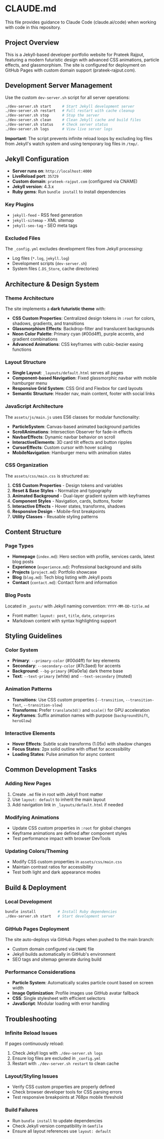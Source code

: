 # CLAUDE.md

This file provides guidance to Claude Code (claude.ai/code) when working with code in this repository.

## Project Overview

This is a Jekyll-based developer portfolio website for Prateek Rajput, featuring a modern futuristic design with advanced CSS animations, particle effects, and glassmorphism. The site is configured for deployment on GitHub Pages with custom domain support (prateek-rajput.com).

## Development Server Management

Use the custom `dev-server.sh` script for all server operations:

```bash
./dev-server.sh start     # Start Jekyll development server
./dev-server.sh restart   # Full restart with cache cleanup
./dev-server.sh stop      # Stop the server
./dev-server.sh clean     # Clean Jekyll cache and build files
./dev-server.sh status    # Check server status
./dev-server.sh logs      # View live server logs
```

**Important**: The script prevents infinite reload loops by excluding log files from Jekyll's watch system and using temporary log files in `/tmp/`.

## Jekyll Configuration

- **Server runs on**: `http://localhost:4000`
- **LiveReload port**: `35729`
- **Custom domain**: `prateek-rajput.com` (configured via CNAME)
- **Jekyll version**: 4.3.x
- **Ruby gems**: Run `bundle install` to install dependencies

### Key Plugins
- `jekyll-feed` - RSS feed generation
- `jekyll-sitemap` - XML sitemap
- `jekyll-seo-tag` - SEO meta tags

### Excluded Files
The `_config.yml` excludes development files from Jekyll processing:
- Log files (`*.log`, `jekyll.log`)
- Development scripts (`dev-server.sh`)
- System files (`.DS_Store`, cache directories)

## Architecture & Design System

### Theme Architecture
The site implements a **dark futuristic theme** with:

- **CSS Custom Properties**: Centralized design tokens in `:root` for colors, shadows, gradients, and transitions
- **Glassmorphism Effects**: Backdrop-filter and translucent backgrounds
- **Neon Color Palette**: Primary cyan (#00d4ff), purple accents, and gradient combinations
- **Advanced Animations**: CSS keyframes with cubic-bezier easing functions

### Layout Structure
- **Single Layout**: `_layouts/default.html` serves all pages
- **Component-based Navigation**: Fixed glassmorphic navbar with mobile hamburger menu
- **Responsive Grid System**: CSS Grid and Flexbox for card layouts
- **Semantic Structure**: Header nav, main content, footer with social links

### JavaScript Architecture
The `assets/js/main.js` uses ES6 classes for modular functionality:

- **ParticleSystem**: Canvas-based animated background particles
- **ScrollAnimations**: Intersection Observer for fade-in effects
- **NavbarEffects**: Dynamic navbar behavior on scroll
- **InteractiveElements**: 3D card tilt effects and button ripples
- **CursorEffects**: Custom cursor with hover scaling
- **MobileNavigation**: Hamburger menu with animation states

### CSS Organization
The `assets/css/main.css` is structured as:

1. **CSS Custom Properties** - Design tokens and variables
2. **Reset & Base Styles** - Normalize and typography
3. **Animated Background** - Dual-layer gradient system with keyframes
4. **Component Styles** - Navigation, cards, buttons, footer
5. **Interactive Effects** - Hover states, transforms, shadows
6. **Responsive Design** - Mobile-first breakpoints
7. **Utility Classes** - Reusable styling patterns

## Content Structure

### Page Types
- **Homepage** (`index.md`): Hero section with profile, services cards, latest blog posts
- **Experience** (`experience.md`): Professional background and skills
- **Projects** (`project.md`): Portfolio showcase
- **Blog** (`blog.md`): Tech blog listing with Jekyll posts
- **Contact** (`contact.md`): Contact form and information

### Blog Posts
Located in `_posts/` with Jekyll naming convention: `YYYY-MM-DD-title.md`
- Front matter: `layout: post`, `title`, `date`, `categories`
- Markdown content with syntax highlighting support

## Styling Guidelines

### Color System
- **Primary**: `--primary-color` (#00d4ff) for key elements
- **Secondary**: `--secondary-color` (#7c3aed) for accents
- **Background**: `--bg-primary` (#0a0e1a) dark theme base
- **Text**: `--text-primary` (white) and `--text-secondary` (muted)

### Animation Patterns
- **Transitions**: Use CSS custom properties (`--transition`, `--transition-fast`, `--transition-slow`)
- **Transforms**: Prefer `translate3d()` and `scale()` for GPU acceleration
- **Keyframes**: Suffix animation names with purpose (`backgroundShift`, `heroGlow`)

### Interactive Elements
- **Hover Effects**: Subtle scale transforms (1.05x) with shadow changes
- **Focus States**: 2px solid outline with offset for accessibility
- **Loading States**: Pulse animation for async content

## Common Development Tasks

### Adding New Pages
1. Create `.md` file in root with Jekyll front matter
2. Use `layout: default` to inherit the main layout
3. Add navigation link in `_layouts/default.html` if needed

### Modifying Animations
- Update CSS custom properties in `:root` for global changes
- Keyframe animations are defined after component styles
- Test performance impact with browser DevTools

### Updating Colors/Theming
- Modify CSS custom properties in `assets/css/main.css`
- Maintain contrast ratios for accessibility
- Test both light and dark appearance modes

## Build & Deployment

### Local Development
```bash
bundle install          # Install Ruby dependencies
./dev-server.sh start   # Start development server
```

### GitHub Pages Deployment
The site auto-deploys via GitHub Pages when pushed to the main branch:
- Custom domain configured via `CNAME` file
- Jekyll builds automatically in GitHub's environment
- SEO tags and sitemap generate during build

### Performance Considerations
- **Particle System**: Automatically scales particle count based on screen width
- **Image Optimization**: Profile images use GitHub avatar fallback
- **CSS**: Single stylesheet with efficient selectors
- **JavaScript**: Modular loading with error handling

## Troubleshooting

### Infinite Reload Issues
If pages continuously reload:
1. Check Jekyll logs with `./dev-server.sh logs`
2. Ensure log files are excluded in `_config.yml`
3. Restart with `./dev-server.sh restart` to clean cache

### Layout/Styling Issues
- Verify CSS custom properties are properly defined
- Check browser developer tools for CSS parsing errors
- Test responsive breakpoints at 768px mobile threshold

### Build Failures
- Run `bundle install` to update dependencies
- Check Jekyll version compatibility in `Gemfile`
- Ensure all layout references use `layout: default`